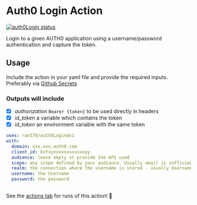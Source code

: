 # Auth0 Login Action

<p>
  <a href="https://github.com/ran570/auth0Login/actions"><img alt="auth0Login status" src="https://github.com/ran570/auth0Login/workflows/units-test/badge.svg"></a>
</p>

Login to a given AUTH0 application using a username/password authentication and capture the token.
 
## Usage

Include the action in your yaml file and provide the required inputs. Preferably via [Github Secrets](https://docs.github.com/en/actions/reference/encrypted-secrets)

### Outputs will include
 
 - [x] *authorization* `Bearer {token}` to be used directly in headers
 - [x] *id_token* a variable which contains the token
 - [x] *id_token* an environment variable with the same token  

```yaml
uses: ran570/auth0Login@v1
with:
  domain: xxx.xxx.auth0.com
  client_id: 6cFvyxxxxxxxxxxxxyy
  audience: leave empty or provide the API used
  scope: any scope defined by your audiance. Usually email is sufficient
  realm: the connection where the username is stored - usually Username-Password-Authentication
  username: the Username
  password: the password
  
```

See the [actions tab](https://github.com/ran570/auth0Login/actions) for runs of this action! :rocket:
